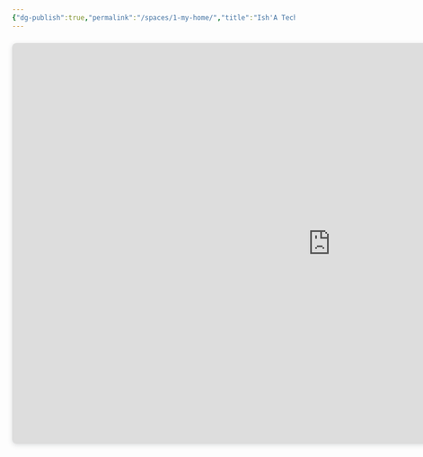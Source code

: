 ```yaml
---
{"dg-publish":true,"permalink":"/spaces/1-my-home/","title":"Ish'A TechNotes About Me","pinned":true,"tags":["gardenEntry"]}
---
```


<div>
<div style="position: relative; width: 150%; height: 0; padding-top: 141.4286%;
 padding-bottom: 0; box-shadow: 0 2px 8px 0 rgba(63,69,81,0.16); margin-top: 1.6em; margin-bottom: 0.9em; overflow: hidden;
 border-radius: 8px; will-change: transform;">
  <iframe loading="lazy" style="position: absolute; width: 150%; height: 100%; top: 0; left: 0; border: none; padding: 0;margin: 0;"
    src="https:&#x2F;&#x2F;www.canva.com&#x2F;design&#x2F;DAGDyGJDrno&#x2F;vg_fLGjqqfL6vLi64DXPSQ&#x2F;view?embed" allowfullscreen="allowfullscreen" allow="fullscreen">
  </iframe>
</div>
</div>






